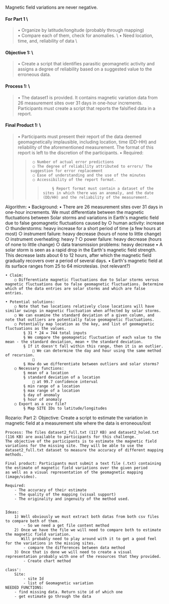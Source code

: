 ﻿Magnetic field variations are never negative.



#### For Part 1 \
>	• Organize by latitude/longitude (probably through mapping) \
>	• Compare each of them, check for anomalies. \ 
>	• Need location, time, and, reliability of data \

#### Objective 1: \
>	• Create a script that identifies parasitic geomagnetic activity and assigns a degree of reliability based on a suggested value to the erroneous data.

#### Process 1: \
>	• The dataset1 is provided. It contains magnetic variation data from 26 measurement sites over 31 days in one-hour increments. Participants must create a script that reports the falsified data in a report.

#### Final Product 1: \
>	• Participants must present their report of the data deemed geomagnetically implausible, including location, time (DD-HH) and reliability of the aforementioned measurement. The format of this report is left to the discretion of the participants.
>	• Required:
>>		○ Number of actual error predictions
>>		○ The degree of reliability attributed to errors/ The suggestion for error replacement
>>		○ Ease of understanding and the use of the minutes
>>		○ Accessibility of the report format.
>>>			§ Report format must contain a dataset of the sites in which there was an anomaly, and the date (DD/HH) and the reliability of the measurement.

Algorithm:
	• Background: 
	• There are 26 measurement sites over 31 days in one-hour increments. We must differentiate between the magnetic fluctuations between Solar storms and variations in Earth's magnetic field due to false geomagnetic fluctuations caused by
		○ human activity: increase
		○ thunderstorms: heavy increase for a short period of time (a few hours at most)
		○ instrument failure: heavy decrease (hours of none to little change)
		○ instrument overheating: heavy ?
		○ power failure: heavy decrease (hours of none to little change)
		○ data transmission problems: heavy decrease 
	• A solar storm is seen as a rapid drop in the Earth's magnetic field strength. This decrease lasts about 6 to 12 hours, after which the magnetic field gradually recovers over a period of several days. 
	• Earth's magnetic field at its surface ranges from 25 to 64 microteslas. (not relevant?)
		
	• Claim: 
		○ Differentiate magnetic fluctuations due to Solar storms versus magnetic fluctuations due to false geomagnetic fluctuations. Determine which of the data entries are solar storms and which are false entries.

	• Potential solutions: 
		○ Note that two locations relatively close locations will have similar swings in magnetic fluctuation when affected by solar storms.
		○ We can examine the standard deviation of a given column, and note that outliers are potentially false geomagnetic fluctuations.
		○ Potentially map location as the key, and list of geomagnetic fluctuations as the values.
			§ 31 * 24 = 744 total inputs
			§ We compare the geomagnetic fluctuation of each value to the mean - the standard deviation, mean + the standard deviation.
			§ If it doesn't fall within this range, then it is an outlier. 
				□ We can determine the day and hour using the same method of recursion.
				□ 
			§ How do we differentiate between outliers and solar storms?
		○ Necessary functions:
			§ mean of a location
			§ standard deviation of a location
				□ at 99.7 confidence interval
			§ min range of a location
			§ max range of a location
			§ day of anomaly
			§ hour of anomaly
		○ Export as a csv file?
			§ Map SITE IDs to latitude/longitudes


Rozario: 
Part 2:
	Objective: Create a script to estimate the variation in magnetic field at a measurement site where the data is erroneous/lost
	
	Process: The files dataset2_full.txt (117 KB) and dataset2_holed.txt (116 KB) are available to participants for this challenge. 
	The objective of the participants is to estimate the magnetic field variations for the missing site. They will be able to use the 
	dataset2_full.txt dataset to measure the accuracy of different mapping methods.

	Final product: Participants must submit a text file (.txt) containing the estimate of magnetic field variations over the given period 
	as well as a visual representation of the geomagnetic mapping (image/video).

	Required:
		- The accuracy of their estimate
		- The quality of the mapping (visual support)
		- The originality and ingenuity of the method used.

	
	Ideas: 
		1) Well obviously we must extract both datas from both csv files to compare both of them.
			- So we need a get file content method
		2) Once we have the file we will need to compare both to estimate the magnetic field variation.
		   Will probably need to play around with it to get a good feel for the variations in the missing sites.
			- compare the differences between data method
		3) Once that is done we will need to create a visual representation probably with one of the resources that they provided.
			- Create chart method

	class':
		Site:
			- site Id
			- list of Geomagnetic variation
	NEEDED FUNCTIONS:
		- find missing data. Return site id of which one
		- get estimate go through the data 
